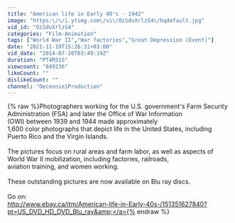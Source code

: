 ```yaml
---
title: "American life in Early 40's - 1942"
image: "https:\/\/i.ytimg.com\/vi\/OiSdvXrlzS4\/hqdefault.jpg"
vid_id: "OiSdvXrlzS4"
categories: "Film-Animation"
tags: ["World War II","War factories","Great Depression (Event)"]
date: "2021-11-19T15:26:31+03:00"
vid_date: "2014-07-10T03:49:19Z"
duration: "PT4M31S"
viewcount: "849236"
likeCount: ""
dislikeCount: ""
channel: "Decennie1Production"
---
```

{% raw %}Photographers working for the U.S. government's Farm Security Administration (FSA) and later the Office of War Information <br />(OWI) between 1939 and 1944 made approximately <br />1,600 color photographs that depict life in the United States, including Puerto Rico and the Virgin Islands. <br /><br />The pictures focus on rural areas and farm labor, as well as aspects of World War II mobilization, including factories, railroads, <br />aviation training, and women working.<br /><br />These outstanding pictures are now available on Blu ray discs.<br /><br />Go on:<br /><a rel="nofollow" target="blank" href="http://www.ebay.ca/itm/American-life-in-Early-40s-/151351627840?pt=US_DVD_HD_DVD_Blu_ray&amp;">http://www.ebay.ca/itm/American-life-in-Early-40s-/151351627840?pt=US_DVD_HD_DVD_Blu_ray&amp;</a>{% endraw %}
